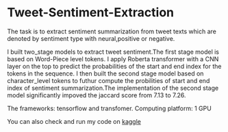 # Tweet-Sentiment-Extraction
The task is to extract sentiment summarization from tweet texts which are denoted by sentiment type with neural,positive or negative. 

I built two_stage models to extract tweet sentiment.The first stage model is based on Word-Piece level tokens. I apply Roberta transformer with a CNN layer on the top to predict the probabilities of the start and end index for the tokens in the sequence. I then built the second stage model based on character_level tokens to futhur compute the probilities of start and end index of sentiment summarization.The implementation of the second stage model significantly impoved the jaccard score from 7.13 to 7.26.

The frameworks: tensorflow and transfomer.
Computing platform: 1 GPU 

You can also check and run my code on [kaggle](https://www.kaggle.com/emily2008/tweet-sentiment-extraction-2-stage-models)
